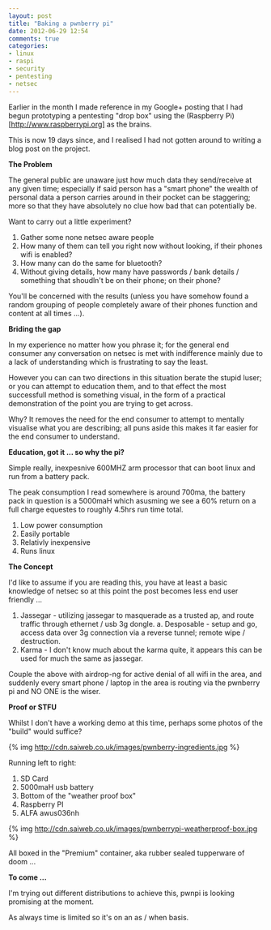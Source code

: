 ```yaml
---
layout: post
title: "Baking a pwnberry pi"
date: 2012-06-29 12:54
comments: true
categories:
- linux
- raspi
- security
- pentesting
- netsec 
---
```


Earlier in the month I made reference in my Google+ posting that I had begun prototyping a pentesting "drop box" using the (Raspberry Pi)[http://www.raspberrypi.org] as the brains.

This is now 19 days since, and I realised I had not gotten around to writing a blog post on the project.

<strong>The Problem</strong>

The general public are unaware just how much data they send/receive at any given time; especially if said person has a "smart phone" the wealth of personal data a person carries around in their pocket can be staggering; more so that they have absolutely no clue how bad that can potentially be.

Want to carry out a little experiment?

1. Gather some none netsec aware people
2. How many of them can tell you right now without looking, if their phones wifi is enabled?
3. How many can do the same for bluetooth?
4. Without giving details, how many have passwords / bank details / something that shoudln't be on their phone; on their phone?

You'll be concerned with the results (unless you have somehow found a random grouping of people completely aware of their phones function and content at all times ...).
 
<strong>Briding the gap</strong>

In my experience no matter how you phrase it; for the general end consumer any conversation on netsec is met with indifference mainly due to a lack of understanding which is frustrating to say the least.

However you can can two directions in this situation berate the stupid luser; or you can attempt to education them, and to that effect the most successfull method is something visual, in the form of a practical demonstration of the point you are trying to get across.

Why? It removes the need for the end consumer to attempt to mentally visualise what you are describing; all puns aside this makes it far easier for the end consumer to understand.

<strong>Education, got it ... so why the pi?</strong>

Simple really, inexpesnive 600MHZ arm processor that can boot linux and run from a battery pack.

 The peak consumption I read somewhere is around 700ma, the battery pack in question is a 5000maH which asusming we see a 60% return on a full charge equestes to roughly 4.5hrs run time total.

1. Low power consumption
2. Easily portable
3. Relativly inexpensive
4. Runs linux


<strong>The Concept</strong>

I'd like to assume if you are reading this, you have at least a basic knowledge of netsec so at this point the post becomes less end user friendly ...

1. Jassegar - utilizing jassegar to masquerade as a trusted ap, and route traffic through ethernet / usb 3g dongle.
    a. Desposable - setup and go, access data over 3g connection via a reverse tunnel; remote wipe / destruction.
2. Karma - I don't know much about the karma quite, it appears this can be used for much the same as jassegar.

Couple the above with airdrop-ng for active denial of all wifi in the area, and suddenly every smart phone / laptop in the area is routing via the pwnberry pi and NO ONE is the wiser.

<strong>Proof or STFU</strong>

Whilst I don't have a working demo at this time, perhaps some photos of the "build" would suffice?

{% img http://cdn.saiweb.co.uk/images/pwnberry-ingredients.jpg %}

Running left to right:

1. SD Card
2. 5000maH usb battery
3. Bottom of the "weather proof box"
3. Raspberry PI
4. ALFA awus036nh

{% img http://cdn.saiweb.co.uk/images/pwnberrypi-weatherproof-box.jpg %}

All boxed in the "Premium" container, aka rubber sealed tupperware of doom ...

<strong>To come ...</strong>

I'm trying out different distributions to achieve this, pwnpi is looking promising at the moment.

As always time is limited so it's on an as / when basis.


